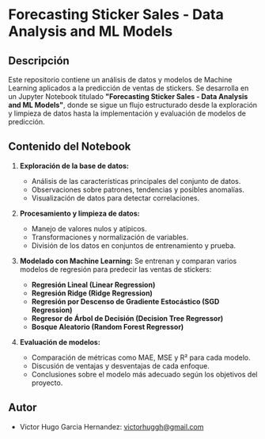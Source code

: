 # Forecasting Sticker Sales - Data Analysis and ML Models

## Descripción
Este repositorio contiene un análisis de datos y modelos de Machine Learning aplicados a la predicción de ventas de stickers. Se desarrolla en un Jupyter Notebook titulado **"Forecasting Sticker Sales - Data Analysis and ML Models"**, donde se sigue un flujo estructurado desde la exploración y limpieza de datos hasta la implementación y evaluación de modelos de predicción.

## Contenido del Notebook
1. **Exploración de la base de datos:**
   - Análisis de las características principales del conjunto de datos.
   - Observaciones sobre patrones, tendencias y posibles anomalías.
   - Visualización de datos para detectar correlaciones.

2. **Procesamiento y limpieza de datos:**
   - Manejo de valores nulos y atípicos.
   - Transformaciones y normalización de variables.
   - División de los datos en conjuntos de entrenamiento y prueba.

3. **Modelado con Machine Learning:**
   Se entrenan y comparan varios modelos de regresión para predecir las ventas de stickers:
   - **Regresión Lineal (Linear Regression)**
   - **Regresión Ridge (Ridge Regression)**
   - **Regresión por Descenso de Gradiente Estocástico (SGD Regression)**
   - **Regresor de Árbol de Decisión (Decision Tree Regressor)**
   - **Bosque Aleatorio (Random Forest Regressor)**

4. **Evaluación de modelos:**
   - Comparación de métricas como MAE, MSE y R² para cada modelo.
   - Discusión de ventajas y desventajas de cada enfoque.
   - Conclusiones sobre el modelo más adecuado según los objetivos del proyecto.

## Autor
- Victor Hugo Garcia Hernandez: victorhuggh@gmail.com
